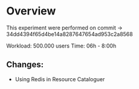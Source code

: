 # Overview

This experiment were performed on commit -> 34dd4394f65d4be14a8287647654ad953c2a8568

Workload: 500.000 users
Time: 06h - 8:00h

## Changes:

* Using Redis in Resource Cataloguer
